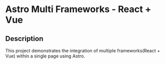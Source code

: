 # Astro Multi Frameworks - React + Vue

## Description

This project demonstrates the integration of multiple frameworks(React + Vue) within a single page using Astro.

